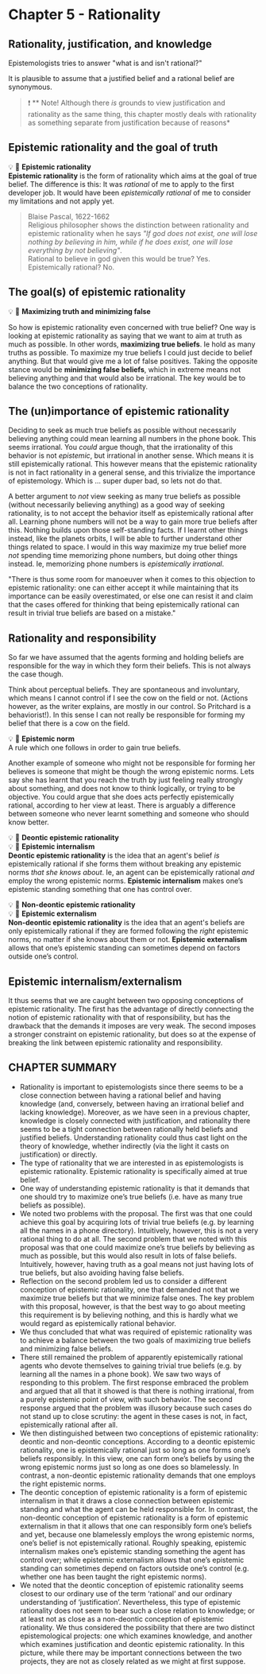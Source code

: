 # Chapter 5 - Rationality

## Rationality, justification, and knowledge

Epistemologists tries to answer "what is and isn't rational?"

It is plausible to assume that a justified belief and a rational belief are synonymous.

> :exclamation: ** Note! Although there *is* grounds to view justification and rationality as the same thing, this chapter mostly deals with rationality as something separate from justification because of reasons*

## Epistemic rationality and the goal of truth

:bulb: :brain: **Epistemic rationality**  
**Epistemic rationality** is the form of rationality which aims at the goal of true belief. The difference is this: It was *rational* of me to apply to the first developer job. It would have been *epistemically rational* of me to consider my limitations and not apply yet.

> Blaise Pascal, 1622-1662  
> Religious philosopher shows the distinction between rationality and epistemic rationality when he says *"If god does not exist, one will lose nothing by believing in him, while if he does exist, one will lose everything by not believing"*.  
> Rational to believe in god given this would be true? Yes.  
> Epistemically rational? No.

## The goal(s) of epistemic rationality

:bulb: :brain: **Maximizing truth and minimizing false**  

So how is epistemic rationality even concerned with true belief? One way is looking at epistemic rationality as saying that we want to aim at truth as much as possible. In other words, **maximizing true beliefs**. Ie hold as many truths as possible. To maximize my true beliefs I could just decide to belief anything. But that would give me a lot of false positives. Taking the opposite stance would be **minimizing false beliefs**, which in extreme means not believing anything and that would also be irrational. The key would be to balance the two conceptions of rationality.

## The (un)importance of epistemic rationality

Deciding to seek as much true beliefs as possible without necessarily believing anything could mean learning all numbers in the phone book. This seems irrational. You *could* argue though, that the irrationality of this behavior is not *epistemic*, but irrational in another sense. Which means it is still epistemically rational. This however means that the epistemic rationality is not in fact rationality in a general sense, and this trivialize the importance of epistemology. Which is ... super duper bad, so lets not do that.

A better argument to *not* view seeking as many true beliefs as possible (without necessarily believing anything) as a good way of seeking rationality, is to not accept the behavior itself as epistemically rational after all. Learning phone numbers will not be a way to gain more true beliefs after this. Nothing builds upon those self-standing facts. If I learnt other things instead, like the planets orbits, I will be able to further understand other things related to space. I would in this way maximize my true belief more *not* spending time memorizing phone numbers, but doing other things instead. Ie, memorizing phone numbers is *epistemically irrational*.

"There is thus some room for manoeuver when it comes to this objection to epistemic rationality: one can either accept it while maintaining that its importance can be easily overestimated, or else one can resist it and claim that the cases offered for thinking that being epistemically rational can result in trivial true beliefs are based on a mistake."

## Rationality and responsibility

So far we have assumed that the agents forming and holding beliefs are responsible for the way in which they form their beliefs. This is not always the case though.

Think about perceptual beliefs. They are spontaneous and involuntary, which means I cannot control if I see the cow on the field or not. (Actions however, as the writer explains, are mostly in our control. So Pritchard is a behaviorist!). In this sense I can not really be responsible for forming my belief that there is a cow on the field.

:bulb: :brain: **Epistemic norm**  
A rule which one follows in order to gain true beliefs.

Another example of someone who might not be responsible for forming her believes is someone that might be though the wrong epistemic norms. Lets say she has learnt that you reach the truth by just feeling really strongly about something, and does not know to think logically, or trying to be objective. You could argue that she does acts perfectly epistemically rational, according to her view at least. There is arguably a difference between someone who never learnt something and someone who should know better.

:bulb: :brain: **Deontic epistemic rationality**  
:bulb: :brain: **Epistemic internalism**  
**Deontic epistemic rationality** is the idea that an agent's belief *is* epistemically rational if she forms them without breaking any epistemic norms *that she knows about*. Ie, an agent can be epistemically rational *and* employ the wrong epistemic norms. **Epistemic internalism** makes one’s epistemic standing something that one has control over.

:bulb: :brain: **Non-deontic epistemic rationality**  
:bulb: :brain: **Epistemic externalism**  
**Non-deontic epistemic rationality** is the idea that an agent's beliefs are only epistemically rational if they are formed following the *right* epistemic norms, no matter if she knows about them or not. **Epistemic externalism** allows that one’s epistemic standing can sometimes depend on factors outside one’s control.

## Epistemic internalism/externalism

It thus seems that we are caught between two opposing conceptions of epistemic rationality. The first has the advantage of directly connecting the notion of epistemic rationality with that of responsibility, but has the drawback that the demands it imposes are very weak. The second imposes a stronger constraint on epistemic rationality, but does so at the expense of breaking the link between epistemic rationality and responsibility.

## CHAPTER SUMMARY

- Rationality is important to epistemologists since there seems to be a close connection between having a rational belief and having knowledge (and, conversely, between having an irrational belief and lacking knowledge). Moreover, as we have seen in a previous chapter, knowledge is closely connected with justification, and rationality there seems to be a tight connection between rationally held beliefs and justified beliefs. Understanding rationality could thus cast light on the theory of knowledge, whether indirectly (via the light it casts on justification) or directly.
- The type of rationality that we are interested in as epistemologists is epistemic rationality. Epistemic rationality is specifically aimed at true belief.
- One way of understanding epistemic rationality is that it demands that one should try to maximize one’s true beliefs (i.e. have as many true beliefs as possible).
- We noted two problems with the proposal. The first was that one could achieve this goal by acquiring lots of trivial true beliefs (e.g. by learning all the names in a phone directory). Intuitively, however, this is not a very rational thing to do at all. The second problem that we noted with this proposal was that one could maximize one’s true beliefs by believing as much as possible, but this would also result in lots of false beliefs. Intuitively, however, having truth as a goal means not just having lots of true beliefs, but also avoiding having false beliefs.
- Reflection on the second problem led us to consider a different conception of epistemic rationality, one that demanded not that we maximize true beliefs but that we minimize false ones. The key problem with this proposal, however, is that the best way to go about meeting this requirement is by believing nothing, and this is hardly what we would regard as epistemically rational behavior.
- We thus concluded that what was required of epistemic rationality was to achieve a balance between the two goals of maximizing true beliefs and minimizing false beliefs.
- There still remained the problem of apparently epistemically rational agents who devote themselves to gaining trivial true beliefs (e.g. by learning all the names in a phone book). We saw two ways of responding to this problem. The first response embraced the problem and argued that all that it showed is that there is nothing irrational, from a purely epistemic point of view, with such behavior. The second response argued that the problem was illusory because such cases do not stand up to close scrutiny: the agent in these cases is not, in fact, epistemically rational after all.
- We then distinguished between two conceptions of epistemic rationality: deontic and non-deontic conceptions. According to a deontic epistemic rationality, one is epistemically rational just so long as one forms one’s beliefs responsibly. In this view, one can form one’s beliefs by using the wrong epistemic norms just so long as one does so blamelessly. In contrast, a non-deontic epistemic rationality demands that one employs the right epistemic norms.
- The deontic conception of epistemic rationality is a form of epistemic internalism in that it draws a close connection between epistemic standing and what the agent can be held responsible for. In contrast, the non-deontic conception of epistemic rationality is a form of epistemic externalism in that it allows that one can responsibly form one’s beliefs and yet, because one blamelessly employs the wrong epistemic norms, one’s belief is not epistemically rational. Roughly speaking, epistemic internalism makes one’s epistemic standing something the agent has control over; while epistemic externalism allows that one’s epistemic standing can sometimes depend on factors outside one’s control (e.g. whether one has been taught the right epistemic norms).
- We noted that the deontic conception of epistemic rationality seems closest to our ordinary use of the term ‘rational’ and our ordinary understanding of ‘justification’. Nevertheless, this type of epistemic rationality does not seem to bear such a close relation to knowledge; or at least not as close as a non-deontic conception of epistemic rationality. We thus considered the possibility that there are two distinct epistemological projects: one which examines knowledge, and another which examines justification and deontic epistemic rationality. In this picture, while there may be important connections between the two projects, they are not as closely related as we might at first suppose.